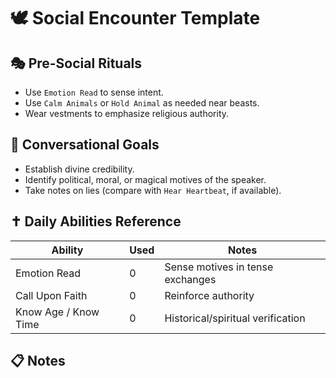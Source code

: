 # 🕊️ Social Encounter Template

## 🎭 Pre-Social Rituals

- Use `Emotion Read` to sense intent.
- Use `Calm Animals` or `Hold Animal` as needed near beasts.
- Wear vestments to emphasize religious authority.

## 🧠 Conversational Goals

- Establish divine credibility.
- Identify political, moral, or magical motives of the speaker.
- Take notes on lies (compare with `Hear Heartbeat`, if available).

## ✝️ Daily Abilities Reference

| Ability              | Used | Notes                             |
| -------------------- | ---- | --------------------------------- |
| Emotion Read         | 0    | Sense motives in tense exchanges  |
| Call Upon Faith      | 0    | Reinforce authority               |
| Know Age / Know Time | 0    | Historical/spiritual verification |

## 📋 Notes
